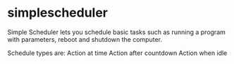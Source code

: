 # simplescheduler
Simple Scheduler lets you schedule basic tasks such as running a program with parameters, reboot and shutdown the computer.

Schedule types are:
Action at time
Action after countdown
Action when idle
